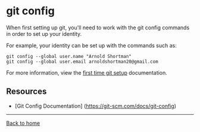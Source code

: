 # git config 

When first setting up git, you'll need to work with the git config commands in order to set up your identity. 

For example, your identity can be set up with the commands such as:
```
git config --global user.name "Arnold Shortman"
git config --global user.email arnoldshortman20@gmail.com
```
For more information, view the [first time git setup](https://git-scm.com/book/en/v2/Getting-Started-First-Time-Git-Setup) documentation.
## Resources

- [Git Config Documentation] (https://git-scm.com/docs/git-config)

---

[Back to home](../README.md)